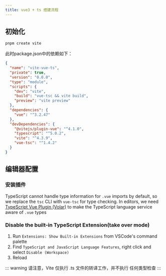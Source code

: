 ```yaml
---
title: vue3 + ts 搭建流程
---
```


## 初始化

```bash
pnpm create vite
```

此时package.json中的依赖如下：

```json
{
  "name": "vite-vue-ts",
  "private": true,
  "version": "0.0.0",
  "type": "module",
  "scripts": {
    "dev": "vite",
    "build": "vue-tsc && vite build",
    "preview": "vite preview"
  },
  "dependencies": {
    "vue": "^3.2.47"
  },
  "devDependencies": {
    "@vitejs/plugin-vue": "^4.1.0",
    "typescript": "^5.0.2",
    "vite": "^4.3.9",
    "vue-tsc": "^1.4.2"
  }
}
```

## 编辑器配置

### 安装插件

TypeScript cannot handle type information for `.vue` imports by default,
so we replace the `tsc` CLI with `vue-tsc` for type checking.
In editors, we need [TypeScript Vue Plugin (Volar)](https://marketplace.visualstudio.com/items?itemName=Vue.vscode-typescript-vue-plugin) to make the TypeScript language service aware of `.vue` types

### Disable the built-in TypeScript Extension(take over mode)

1. Run `Extensions: Show Built-in Extensions` from VSCode's command palette
2. Find `TypeScript and JavaScript Language Features`, right click and select `Disable (Workspace)`
3. Reload

::: warning
请注意，Vite 仅执行 .ts 文件的转译工作，并不执行 任何类型检查
:::
